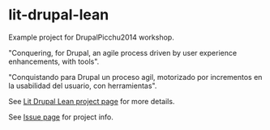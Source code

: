 lit-drupal-lean
===============

Example project for DrupalPicchu2014 workshop.

"Conquering, for Drupal, an agile process driven by user experience enhancements, with tools".

"Conquistando para Drupal un proceso agil, motorizado por incrementos en la usabilidad del usuario, con herramientas".

See [Lit Drupal Lean project page](http://victorkane.github.io/lit-drupal-lean/) for more details.

See [Issue page](https://github.com/victorkane/lit-drupal-lean/issues?state=open) for project info.